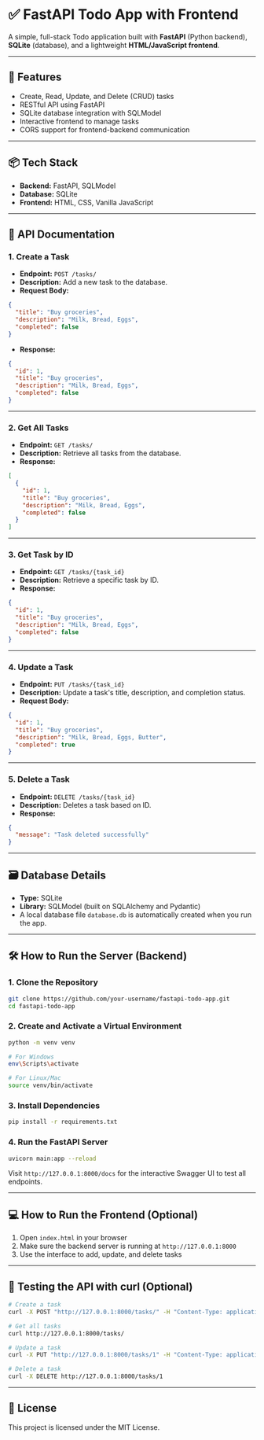 # ✅ FastAPI Todo App with Frontend

A simple, full-stack Todo application built with **FastAPI** (Python backend), **SQLite** (database), and a lightweight **HTML/JavaScript frontend**.

---

## 🚀 Features

- Create, Read, Update, and Delete (CRUD) tasks
- RESTful API using FastAPI
- SQLite database integration with SQLModel
- Interactive frontend to manage tasks
- CORS support for frontend-backend communication

---

## 📦 Tech Stack

- **Backend:** FastAPI, SQLModel
- **Database:** SQLite
- **Frontend:** HTML, CSS, Vanilla JavaScript

---

## 📘 API Documentation

### 1. Create a Task
- **Endpoint:** `POST /tasks/`
- **Description:** Add a new task to the database.
- **Request Body:**

```json
{
  "title": "Buy groceries",
  "description": "Milk, Bread, Eggs",
  "completed": false
}
```

- **Response:**

```json
{
  "id": 1,
  "title": "Buy groceries",
  "description": "Milk, Bread, Eggs",
  "completed": false
}
```

---

### 2. Get All Tasks

- **Endpoint:** `GET /tasks/`
- **Description:** Retrieve all tasks from the database.
- **Response:**

```json
[
  {
    "id": 1,
    "title": "Buy groceries",
    "description": "Milk, Bread, Eggs",
    "completed": false
  }
]
```

---

### 3. Get Task by ID

- **Endpoint:** `GET /tasks/{task_id}`
- **Description:** Retrieve a specific task by ID.
- **Response:**

```json
{
  "id": 1,
  "title": "Buy groceries",
  "description": "Milk, Bread, Eggs",
  "completed": false
}
```

---

### 4. Update a Task

- **Endpoint:** `PUT /tasks/{task_id}`
- **Description:** Update a task's title, description, and completion status.
- **Request Body:**

```json
{
  "id": 1,
  "title": "Buy groceries",
  "description": "Milk, Bread, Eggs, Butter",
  "completed": true
}
```

---

### 5. Delete a Task

- **Endpoint:** `DELETE /tasks/{task_id}`
- **Description:** Deletes a task based on ID.
- **Response:**

```json
{
  "message": "Task deleted successfully"
}
```

---

## 🗃️ Database Details

- **Type:** SQLite  
- **Library:** SQLModel (built on SQLAlchemy and Pydantic)  
- A local database file `database.db` is automatically created when you run the app.

---

## 🛠️ How to Run the Server (Backend)

### 1. Clone the Repository

```bash
git clone https://github.com/your-username/fastapi-todo-app.git
cd fastapi-todo-app
```

### 2. Create and Activate a Virtual Environment

```bash
python -m venv venv

# For Windows
env\Scripts\activate

# For Linux/Mac
source venv/bin/activate
```

### 3. Install Dependencies

```bash
pip install -r requirements.txt
```

### 4. Run the FastAPI Server

```bash
uvicorn main:app --reload
```

Visit `http://127.0.0.1:8000/docs` for the interactive Swagger UI to test all endpoints.

---

## 💻 How to Run the Frontend (Optional)

1. Open `index.html` in your browser
2. Make sure the backend server is running at `http://127.0.0.1:8000`
3. Use the interface to add, update, and delete tasks

---

## 🧪 Testing the API with curl (Optional)

```bash
# Create a task
curl -X POST "http://127.0.0.1:8000/tasks/" -H "Content-Type: application/json" -d '{"title": "Learn FastAPI", "description": "Study from docs", "completed": false}'

# Get all tasks
curl http://127.0.0.1:8000/tasks/

# Update a task
curl -X PUT "http://127.0.0.1:8000/tasks/1" -H "Content-Type: application/json" -d '{"id":1,"title":"Updated","description":"Updated desc","completed":true}'

# Delete a task
curl -X DELETE http://127.0.0.1:8000/tasks/1
```

---

## 📄 License

This project is licensed under the MIT License.
